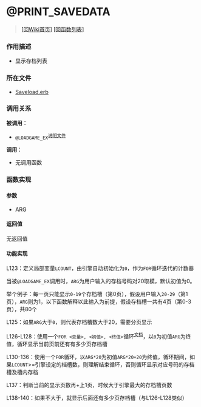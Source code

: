 ﻿# @PRINT_SAVEDATA

> [\[回Wiki首页\]](/Wiki) [\[回函数列表\]](/Wiki/function/README.md)

### 作用描述

+ 显示存档列表

### 所在文件

+ [Saveload.erb](/ERB/Saveload.erb#L122)

### 调用关系

**被调用**：

+ `@LOADGAME_EX`<sup>[说明文件](/Wiki/function/l/loadgame_ex.md)</sup>

**调用**：

+ 无调用函数

### 函数实现

#### 参数

+ ARG

#### 返回值

无返回值

#### 功能实现

L123：定义局部变量`LCOUNT`，由引擎自动初始化为`0`，作为`FOR`循环迭代的计数器

当被`@LOADGAME_EX`调用时，`ARG`为用户输入的存档号码对20取模，默认初值为0。

举个例子：每一页只能显示`0-19`个存档槽（第0页），假设用户输入`20-29`（第1页），`ARG`则为1，以下函数解释以此输入为前提，假设存档槽一共有4页（第0-3页），共80个

L125：如果`ARG`大于`0`，则代表存档槽数大于20，需要分页显示

L126-L128：使用一个`FOR <变量>, <初值>, <终值>`循环<sup>[文档](https://osdn.net/projects/emuera/wiki/excom#h5-FOR.20.3C.E6.95.B0.E5.80.A4.E5.9E.8B.E5.A4.89.E6.95.B0.3E.2C.20.3C.E6.95.B0.E5.BC.8F.3E.2C.20.3C.E6.95.B0.E5.BC.8F.3E.7B.2C.20.3C.E6.95.B0.E5.BC.8F.3E.7D)</sup>，以`0`为初值`ARG`为终值，循环显示当前页前还有有多少页存档槽

L130-136：使用一个`FOR`循环，以`ARG*20`为初值`ARG*20+20`为终值，循环期间，如果`LCOUNT`>=引擎设定的档槽数，则理解结束循环，否则循环显示对应号码的存档槽及槽内存档

L137：判断当前的显示页数再+上1页，时候大于引擎最大的存档槽页数

L138-140：如果不大于，就显示后面还有多少页存档槽（与L126-L128类似）
